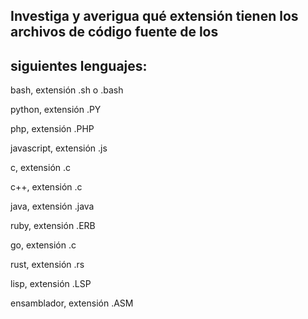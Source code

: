 ## Investiga y averigua qué extensión tienen los archivos de código fuente de los
## siguientes lenguajes:

bash, extensión .sh o .bash

python, extensión .PY

php, extensión .PHP

javascript, extensión .js

c, extensión .c

c++, extensión .c

java, extensión .java

ruby, extensión .ERB

go, extensión .c

rust, extensión .rs

lisp, extensión .LSP

ensamblador, extensión .ASM
